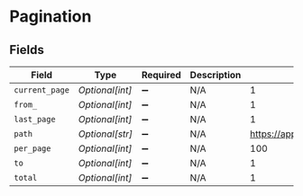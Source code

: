 # Pagination


## Fields

| Field                                                       | Type                                                        | Required                                                    | Description                                                 | Example                                                     |
| ----------------------------------------------------------- | ----------------------------------------------------------- | ----------------------------------------------------------- | ----------------------------------------------------------- | ----------------------------------------------------------- |
| `current_page`                                              | *Optional[int]*                                             | :heavy_minus_sign:                                          | N/A                                                         | 1                                                           |
| `from_`                                                     | *Optional[int]*                                             | :heavy_minus_sign:                                          | N/A                                                         | 1                                                           |
| `last_page`                                                 | *Optional[int]*                                             | :heavy_minus_sign:                                          | N/A                                                         | 1                                                           |
| `path`                                                      | *Optional[str]*                                             | :heavy_minus_sign:                                          | N/A                                                         | https://app.contractify.be/api/companies/{company}/endpoint |
| `per_page`                                                  | *Optional[int]*                                             | :heavy_minus_sign:                                          | N/A                                                         | 100                                                         |
| `to`                                                        | *Optional[int]*                                             | :heavy_minus_sign:                                          | N/A                                                         | 1                                                           |
| `total`                                                     | *Optional[int]*                                             | :heavy_minus_sign:                                          | N/A                                                         | 1                                                           |